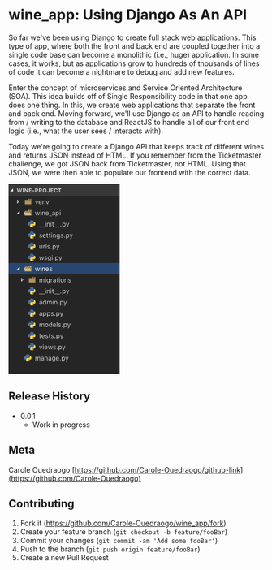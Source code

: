 # wine_app: Using Django As An API

So far we've been using Django to create full stack web applications. This type of app, where both the front and back end are coupled together into a single code base can become a monolithic (i.e., huge) application. In some cases, it works, but as applications grow to hundreds of thousands of lines of code it can become a nightmare to debug and add new features.

Enter the concept of microservices and Service Oriented Architecture (SOA). This idea builds off of Single Responsibility code in that one app does one thing. In this, we create web applications that separate the front and back end. Moving forward, we'll use Django as an API to handle reading from / writing to the database and ReactJS to handle all of our front end logic (i.e., what the user sees / interacts with).

Today we're going to create a Django API that keeps track of different wines and returns JSON instead of HTML. If you remember from the Ticketmaster challenge, we got JSON back from Ticketmaster, not HTML. Using that JSON, we were then able to populate our frontend with the correct data.

![](header.png)


## Release History
* 0.0.1
    * Work in progress

## Meta

Carole Ouedraogo
[https://github.com/Carole-Ouedraogo/github-link](https://github.com/Carole-Ouedraogo)

## Contributing

1. Fork it (<https://github.com/Carole-Ouedraogo/wine_app/fork>)
2. Create your feature branch (`git checkout -b feature/fooBar`)
3. Commit your changes (`git commit -am 'Add some fooBar'`)
4. Push to the branch (`git push origin feature/fooBar`)
5. Create a new Pull Request
